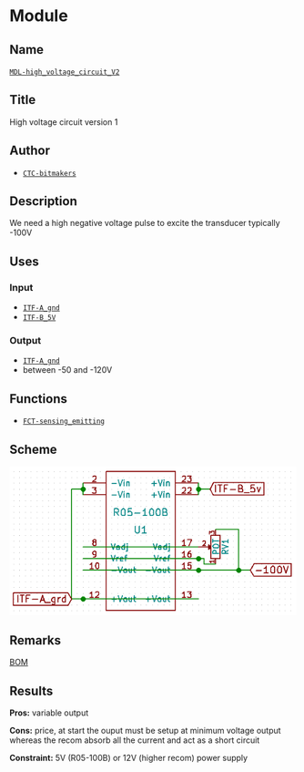 # Module
<!---![](viewme.png)--->

## Name
[`MDL-high_voltage_circuit_V2`]()

## Title
High voltage circuit version 1

## Author
* [`CTC-bitmakers`]()

## Description
We need a high negative voltage pulse to excite the transducer typically -100V

## Uses
### Input
* [`ITF-A_gnd`]()
* [`ITF-B_5V`]()

### Output
* [`ITF-A_gnd`]()
* between -50 and -120V

## Functions
* [`FCT-sensing_emitting`]()

## Scheme
![](./images/scheme.png)

## Remarks
[BOM](./src/MDL-high_voltage_v2.csv)

## Results

**Pros:** variable output

**Cons:** price, at start the ouput must be setup at minimum voltage output whereas the recom absorb all the current and act as a short circuit

**Constraint:** 5V (R05-100B) or 12V (higher recom) power supply

